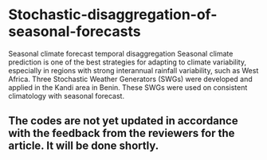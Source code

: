 # Stochastic-disaggregation-of-seasonal-forecasts
Seasonal climate forecast temporal disaggregation 
Seasonal climate prediction is one of the best strategies for adapting to climate variability, especially in regions with strong interannual rainfall variability, such as West Africa. 
Three Stochastic Weather Generators (SWGs) were developed and applied in the Kandi area in Benin. These SWGs were used on consistent climatology with seasonal forecast.

## The codes are not yet updated in accordance with the feedback from the reviewers for the article. It will be done shortly.
